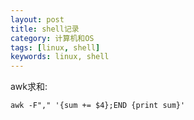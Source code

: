 ```yaml
---
layout: post
title: shell记录
category: 计算机和OS
tags: [linux, shell]
keywords: linux, shell
---
```


awk求和: 
```
awk -F"," '{sum += $4};END {print sum}'
```